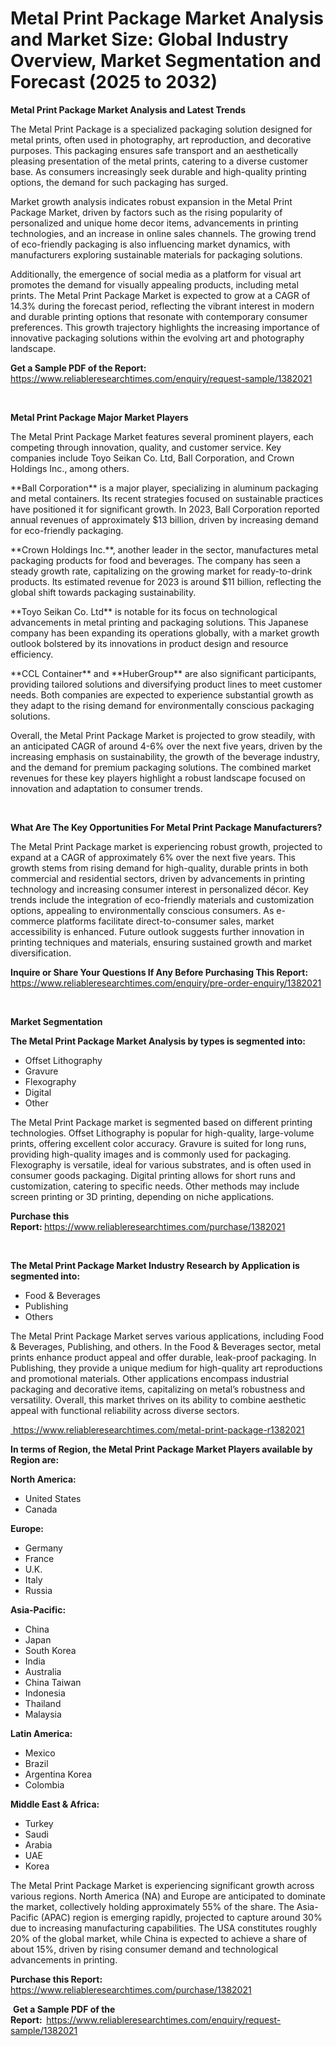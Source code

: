 <p><h1>Metal Print Package Market Analysis and Market Size: Global Industry Overview, Market Segmentation and Forecast (2025 to 2032)</h1></p><p><strong>Metal Print Package Market Analysis and Latest Trends</strong></p>
<p><p>The Metal Print Package is a specialized packaging solution designed for metal prints, often used in photography, art reproduction, and decorative purposes. This packaging ensures safe transport and an aesthetically pleasing presentation of the metal prints, catering to a diverse customer base. As consumers increasingly seek durable and high-quality printing options, the demand for such packaging has surged.</p><p>Market growth analysis indicates robust expansion in the Metal Print Package Market, driven by factors such as the rising popularity of personalized and unique home decor items, advancements in printing technologies, and an increase in online sales channels. The growing trend of eco-friendly packaging is also influencing market dynamics, with manufacturers exploring sustainable materials for packaging solutions.</p><p>Additionally, the emergence of social media as a platform for visual art promotes the demand for visually appealing products, including metal prints. The Metal Print Package Market is expected to grow at a CAGR of 14.3% during the forecast period, reflecting the vibrant interest in modern and durable printing options that resonate with contemporary consumer preferences. This growth trajectory highlights the increasing importance of innovative packaging solutions within the evolving art and photography landscape.</p></p>
<p><strong>Get a Sample PDF of the Report:&nbsp;</strong> <a href="https://www.reliableresearchtimes.com/enquiry/request-sample/1382021?utm_campaign=3386&utm_medium=2&utm_source=Github&utm_content=ia&utm_term=19042025&utm_id=metal-print-package">https://www.reliableresearchtimes.com/enquiry/request-sample/1382021</a></p>
<p>&nbsp;</p>
<p><strong>Metal Print Package Major Market Players</strong></p>
<p><p>The Metal Print Package Market features several prominent players, each competing through innovation, quality, and customer service. Key companies include Toyo Seikan Co. Ltd, Ball Corporation, and Crown Holdings Inc., among others.</p><p>**Ball Corporation** is a major player, specializing in aluminum packaging and metal containers. Its recent strategies focused on sustainable practices have positioned it for significant growth. In 2023, Ball Corporation reported annual revenues of approximately $13 billion, driven by increasing demand for eco-friendly packaging.</p><p>**Crown Holdings Inc.**, another leader in the sector, manufactures metal packaging products for food and beverages. The company has seen a steady growth rate, capitalizing on the growing market for ready-to-drink products. Its estimated revenue for 2023 is around $11 billion, reflecting the global shift towards packaging sustainability.</p><p>**Toyo Seikan Co. Ltd** is notable for its focus on technological advancements in metal printing and packaging solutions. This Japanese company has been expanding its operations globally, with a market growth outlook bolstered by its innovations in product design and resource efficiency. </p><p>**CCL Container** and **HuberGroup** are also significant participants, providing tailored solutions and diversifying product lines to meet customer needs. Both companies are expected to experience substantial growth as they adapt to the rising demand for environmentally conscious packaging solutions.</p><p>Overall, the Metal Print Package Market is projected to grow steadily, with an anticipated CAGR of around 4-6% over the next five years, driven by the increasing emphasis on sustainability, the growth of the beverage industry, and the demand for premium packaging solutions. The combined market revenues for these key players highlight a robust landscape focused on innovation and adaptation to consumer trends.</p></p>
<p>&nbsp;</p>
<p><strong>What Are The Key Opportunities For Metal Print Package Manufacturers?</strong></p>
<p><p>The Metal Print Package market is experiencing robust growth, projected to expand at a CAGR of approximately 6% over the next five years. This growth stems from rising demand for high-quality, durable prints in both commercial and residential sectors, driven by advancements in printing technology and increasing consumer interest in personalized décor. Key trends include the integration of eco-friendly materials and customization options, appealing to environmentally conscious consumers. As e-commerce platforms facilitate direct-to-consumer sales, market accessibility is enhanced. Future outlook suggests further innovation in printing techniques and materials, ensuring sustained growth and market diversification.</p></p>
<p><strong>Inquire or Share Your Questions If Any Before Purchasing This Report:</strong> <a href="https://www.reliableresearchtimes.com/enquiry/pre-order-enquiry/1382021?utm_campaign=3386&utm_medium=2&utm_source=Github&utm_content=ia&utm_term=19042025&utm_id=metal-print-package">https://www.reliableresearchtimes.com/enquiry/pre-order-enquiry/1382021</a></p>
<p>&nbsp;</p>
<p><strong>Market Segmentation</strong></p>
<p><strong>The Metal Print Package Market Analysis by types is segmented into:</strong></p>
<p><ul><li>Offset Lithography</li><li>Gravure</li><li>Flexography</li><li>Digital</li><li>Other</li></ul></p>
<p><p>The Metal Print Package market is segmented based on different printing technologies. Offset Lithography is popular for high-quality, large-volume prints, offering excellent color accuracy. Gravure is suited for long runs, providing high-quality images and is commonly used for packaging. Flexography is versatile, ideal for various substrates, and is often used in consumer goods packaging. Digital printing allows for short runs and customization, catering to specific needs. Other methods may include screen printing or 3D printing, depending on niche applications.</p></p>
<p><strong>Purchase this Report:&nbsp;</strong><a href="https://www.reliableresearchtimes.com/purchase/1382021?utm_campaign=3386&utm_medium=2&utm_source=Github&utm_content=ia&utm_term=19042025&utm_id=metal-print-package">https://www.reliableresearchtimes.com/purchase/1382021</a></p>
<p>&nbsp;</p>
<p><strong>The Metal Print Package Market Industry Research by Application is segmented into:</strong></p>
<p><ul><li>Food & Beverages</li><li>Publishing</li><li>Others</li></ul></p>
<p><p>The Metal Print Package Market serves various applications, including Food & Beverages, Publishing, and others. In the Food & Beverages sector, metal prints enhance product appeal and offer durable, leak-proof packaging. In Publishing, they provide a unique medium for high-quality art reproductions and promotional materials. Other applications encompass industrial packaging and decorative items, capitalizing on metal’s robustness and versatility. Overall, this market thrives on its ability to combine aesthetic appeal with functional reliability across diverse sectors.</p></p>
<p><a href="https://www.reliableresearchtimes.com/metal-print-package-r1382021?utm_campaign=3386&utm_medium=2&utm_source=Github&utm_content=ia&utm_term=19042025&utm_id=metal-print-package">&nbsp;https://www.reliableresearchtimes.com/metal-print-package-r1382021</a></p>
<p><strong>In terms of Region, the Metal Print Package Market Players available by Region are:</strong></p>
<p>
    <p> <strong> North America: </strong>
        <ul>
            <li>United States</li>
            <li>Canada</li>
        </ul>
        </p> 
    <p> <strong> Europe: </strong>
        <ul>
            <li>Germany</li>
            <li>France</li>
            <li>U.K.</li>
            <li>Italy</li>
            <li>Russia</li>
        </ul>
        </p> 
    <p> <strong> Asia-Pacific: </strong>
        <ul>
            <li>China</li>
            <li>Japan</li>
            <li>South Korea</li>
            <li>India</li>
            <li>Australia</li>
            <li>China Taiwan</li>
            <li>Indonesia</li>
            <li>Thailand</li>
            <li>Malaysia</li>
        </ul>
        </p> 
    <p> <strong> Latin America: </strong>
        <ul>
            <li>Mexico</li>
            <li>Brazil</li>
            <li>Argentina Korea</li>
            <li>Colombia</li>
        </ul>
        </p> 
    <p> <strong> Middle East & Africa: </strong>
        <ul>
            <li>Turkey</li>
            <li>Saudi</li>
            <li>Arabia</li>
            <li>UAE</li>
            <li>Korea</li>
        </ul>
    </p>
    </p>
<p><p>The Metal Print Package Market is experiencing significant growth across various regions. North America (NA) and Europe are anticipated to dominate the market, collectively holding approximately 55% of the share. The Asia-Pacific (APAC) region is emerging rapidly, projected to capture around 30% due to increasing manufacturing capabilities. The USA constitutes roughly 20% of the global market, while China is expected to achieve a share of about 15%, driven by rising consumer demand and technological advancements in printing.</p></p>
<p><strong>Purchase this Report: </strong><a href="https://www.reliableresearchtimes.com/purchase/1382021?utm_campaign=3386&utm_medium=2&utm_source=Github&utm_content=ia&utm_term=19042025&utm_id=metal-print-package">https://www.reliableresearchtimes.com/purchase/1382021</a></p>
<p>&nbsp;<strong>Get a Sample PDF of the Report:&nbsp;&nbsp;</strong><a href="https://www.reliableresearchtimes.com/enquiry/request-sample/1382021?utm_campaign=3386&utm_medium=2&utm_source=Github&utm_content=ia&utm_term=19042025&utm_id=metal-print-package">https://www.reliableresearchtimes.com/enquiry/request-sample/1382021</a></p>
<p><strong></strong></p>
<p><p></p><p></p><p></p></p>